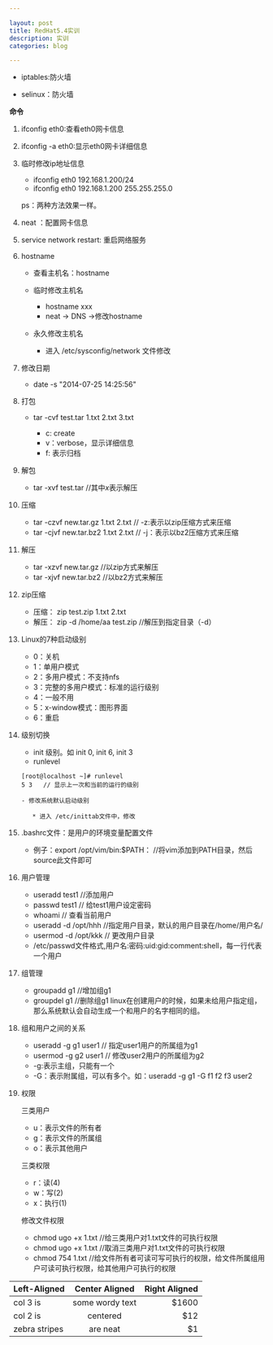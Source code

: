 ```yaml
---

layout: post
title: RedHat5.4实训
description: 实训
categories: blog

---
```

* iptables:防火墙

* selinux：防火墙

**命令**

1. ifconfig eth0:查看eth0网卡信息

2. ifconfig -a eth0:显示eth0网卡详细信息

3. 临时修改ip地址信息

   - ifconfig eth0 192.168.1.200/24
   - ifconfig eth0 192.168.1.200 255.255.255.0 

    ps：两种方法效果一样。

4. neat ：配置网卡信息

5. service network restart: 重启网络服务

6. hostname
 
   - 查看主机名：hostname

   - 临时修改主机名
  
     * hostname xxx
     * neat  -> DNS ->修改hostname

   - 永久修改主机名
  
     * 进入 /etc/sysconfig/network 文件修改

7. 修改日期

   - date -s "2014-07-25 14:25:56"

8. 打包

   - tar -cvf test.tar 1.txt 2.txt 3.txt

     - c: create 
     - v：verbose，显示详细信息
     - f: 表示归档

9. 解包

   - tar -xvf test.tar  //其中*x*表示解压

10. 压缩

    - tar -czvf new.tar.gz 1.txt 2.txt  // -z:表示以zip压缩方式来压缩
    - tar -cjvf new.tar.bz2 1.txt 2.txt // -j：表示以bz2压缩方式来压缩

11. 解压

    - tar -xzvf new.tar.gz   //以zip方式来解压
    - tar -xjvf new.tar.bz2  //以bz2方式来解压

12. zip压缩
 
    - 压缩： zip test.zip 1.txt 2.txt
    - 解压： zip -d /home/aa test.zip  //解压到指定目录（-d）

13. Linux的7种启动级别

    - 0：关机
    - 1：单用户模式
    - 2：多用户模式：不支持nfs
    - 3：完整的多用户模式：标准的运行级别
    - 4：一般不用
    - 5：x-window模式：图形界面
    - 6：重启

14. 级别切换

    - init 级别。如 init 0, init 6, init 3 
    - runlevel 

    ```
    [root@localhost ~]# runlevel
    5 3   // 显示上一次和当前的运行的级别
    ```
        - 修改系统默认启动级别
   
           * 进入 /etc/inittab文件中，修改

15. .bashrc文件：是用户的环境变量配置文件

    - 例子：export /opt/vim/bin:$PATH：  //将vim添加到PATH目录，然后source此文件即可

16. 用户管理
 
    - useradd test1  //添加用户
    - passwd test1  // 给test1用户设定密码
    - whoami  // 查看当前用户
    - useradd -d /opt/hhh   //指定用户目录，默认的用户目录在/home/用户名/
    - usermod -d /opt/kkk   // 更改用户目录
    - /etc/passwd文件格式,用户名:密码:uid:gid:comment:shell，每一行代表一个用户

17. 组管理

    - groupadd g1  //增加组g1
    - groupdel g1  //删除组g1
     linux在创建用户的时候，如果未给用户指定组，那么系统默认会自动生成一个和用户的名字相同的组。

18. 组和用户之间的关系
   
    - useradd -g g1 user1  // 指定user1用户的所属组为g1
    - usermod -g g2 user1  // 修改user2用户的所属组为g2
    - -g:表示主组，只能有一个   
    - -G：表示附属组，可以有多个。如：useradd -g g1 -G f1 f2 f3 user2

19. 权限
    
    三类用户
  
    - u：表示文件的所有者
    - g：表示文件的所属组
    - o：表示其他用户

    三类权限
 
    - r：读(4)
    - w：写(2)
    - x：执行(1)

    修改文件权限
 
    - chmod ugo +x 1.txt  //给三类用户对1.txt文件的可执行权限  
    - chmod ugo +x 1.txt  //取消三类用户对1.txt文件的可执行权限
    - chmod 754 1.txt //给文件所有者可读可写可执行的权限，给文件所属组用户可读可执行权限，给其他用户可执行的权限

| Left-Aligned  | Center Aligned  | Right Aligned |
| :------------ |:---------------:| -----:|
| col 3 is      | some wordy text | $1600 |
| col 2 is      | centered        |   $12 |
| zebra stripes | are neat        |    $1 |
